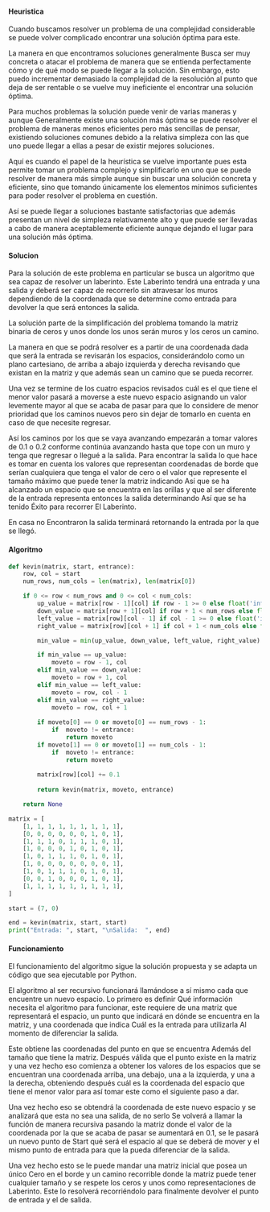 #### Heuristica

Cuando buscamos resolver un problema de una complejidad considerable se puede volver complicado encontrar una solución óptima para este. 

La manera en que encontramos soluciones generalmente Busca ser muy concreta o atacar el problema de manera que se entienda perfectamente cómo y de qué modo se puede llegar a la solución. Sin embargo, esto puedo incrementar demasiado la complejidad de la resolución al punto que deja de ser rentable o se vuelve muy ineficiente el encontrar una solución óptima. 

Para muchos problemas la solución puede venir de varias maneras y aunque Generalmente existe una solución más óptima se puede resolver el problema de maneras menos eficientes pero más sencillas de pensar, existiendo soluciones comunes debido a la relativa simpleza con las que uno puede llegar a ellas a pesar de existir mejores soluciones. 

Aquí es cuando el papel de la heurística se vuelve importante pues esta permite tomar un problema complejo y simplificarlo en uno que se puede resolver de manera más simple aunque sin buscar una solución concreta y eficiente, sino que tomando únicamente los elementos mínimos suficientes para poder resolver el problema en cuestión. 

Así se puede llegar a soluciones bastante satisfactorias que además presentan un nivel de simpleza relativamente alto y que puede ser llevadas a cabo de manera aceptablemente eficiente aunque dejando el lugar para una solución más óptima.

#### Solucion

Para la solución de este problema en particular se busca un algoritmo que sea capaz de resolver un laberinto. Este Laberinto tendrá una entrada y una salida y deberá ser capaz de recorrerlo sin atravesar los muros dependiendo de la coordenada que se determine como entrada para devolver la que será entonces la salida. 

La solución parte de la simplificación del problema tomando la matriz binaria de ceros y unos donde los unos serán muros y los ceros un camino. 

La manera en que se podrá resolver es a partir de una coordenada dada que será la entrada se revisarán los espacios, considerándolo como un plano cartesiano, de arriba a abajo izquierda y derecha revisando que existan en la matriz y que además sean un camino que se pueda recorrer. 

Una vez se termine de los cuatro espacios revisados cuál es el que tiene el menor valor pasará a moverse a este nuevo espacio asignando un valor levemente mayor al que se acaba de pasar para que lo considere de menor prioridad que los caminos nuevos pero sin dejar de tomarlo en cuenta en caso de que necesite regresar. 

Así los caminos por los que se vaya avanzando empezarán a tomar valores de 0.1 o 0.2 conforme continúa avanzando hasta que tope con un muro y tenga que regresar o llegué a la salida. Para encontrar la salida lo que hace es tomar en cuenta los valores que representan coordenadas de borde que serían cualquiera que tenga el valor de cero o el valor que represente el tamaño máximo que puede tener la matriz indicando Así que se ha alcanzado un espacio que se encuentra en las orillas y que al ser diferente de la entrada representa entonces la salida determinando Así que se ha tenido Éxito para recorrer El Laberinto. 

En casa no Encontraron la salida terminará retornando la entrada por la que se llegó. 

#### Algoritmo

```python
def kevin(matrix, start, entrance):
    row, col = start
    num_rows, num_cols = len(matrix), len(matrix[0])

    if 0 <= row < num_rows and 0 <= col < num_cols:
        up_value = matrix[row - 1][col] if row - 1 >= 0 else float('inf')
        down_value = matrix[row + 1][col] if row + 1 < num_rows else float('inf')
        left_value = matrix[row][col - 1] if col - 1 >= 0 else float('inf')
        right_value = matrix[row][col + 1] if col + 1 < num_cols else float('inf')

        min_value = min(up_value, down_value, left_value, right_value)

        if min_value == up_value:
            moveto = row - 1, col
        elif min_value == down_value:
            moveto = row + 1, col
        elif min_value == left_value:
            moveto = row, col - 1
        elif min_value == right_value:
            moveto = row, col + 1
        
        if moveto[0] == 0 or moveto[0] == num_rows - 1:
            if  moveto != entrance:
                return moveto
        if moveto[1] == 0 or moveto[1] == num_cols - 1:
            if  moveto != entrance:
                return moveto
        
        matrix[row][col] += 0.1
        
        return kevin(matrix, moveto, entrance)

    return None

matrix = [
    [1, 1, 1, 1, 1, 1, 1, 1, 1],
    [0, 0, 0, 0, 0, 0, 1, 0, 1],
    [1, 1, 1, 0, 1, 1, 1, 0, 1],
    [1, 0, 0, 0, 1, 0, 1, 0, 1],
    [1, 0, 1, 1, 1, 0, 1, 0, 1],
    [1, 0, 0, 0, 0, 0, 0, 0, 1],
    [1, 0, 1, 1, 1, 0, 1, 0, 1],
    [0, 0, 1, 0, 0, 0, 1, 0, 1],
    [1, 1, 1, 1, 1, 1, 1, 1, 1],
]

start = (7, 0)

end = kevin(matrix, start, start)
print("Entrada: ", start, "\nSalida:  ", end)

```

#### Funcionamiento

El funcionamiento del algoritmo sigue la solución propuesta y se adapta un código que sea ejecutable por Python. 

El algoritmo al ser recursivo funcionará llamándose a sí mismo cada que encuentre un nuevo espacio. Lo primero es definir Qué información necesita el algoritmo para funcionar, este requiere de una matriz que representará el espacio, un punto que indicará en dónde se encuentra en la matriz, y una coordenada que indica Cuál es la entrada para utilizarla Al momento de diferenciar la salida. 

Este obtiene las coordenadas del punto en que se encuentra Además del tamaño que tiene la matriz. Después válida que el punto existe en la matriz y una vez hecho eso comienza a obtener los valores de los espacios que se encuentran una coordenada arriba, una debajo, una a la izquierda, y una a la derecha, obteniendo después cuál es la coordenada del espacio que tiene el menor valor para así tomar este como el siguiente paso a dar. 

Una vez hecho eso se obtendrá la coordenada de este nuevo espacio y se analizará que esta no sea una salida, de no serlo Se volverá a llamar la función de manera recursiva pasando la matriz donde el valor de la coordenada por la que se acaba de pasar se aumentará en 0.1, se le pasará un nuevo punto de Start qué será el espacio al que se deberá de mover y el mismo punto de entrada para que la pueda diferenciar de la salida. 

Una vez hecho esto se le puede mandar una matriz inicial que posea un único Cero en el borde y un camino recorrible donde la matriz puede tener cualquier tamaño y se respete los ceros y unos como representaciones de Laberinto. Este lo resolverá recorriéndolo para finalmente devolver el punto de entrada y el de salida.
